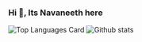 ###  Hi 👋, Its Navaneeth here

![Top Languages Card](https://github-readme-stats.vercel.app/api/top-langs/?username=Navaneeth-Sharma&layout=compact) ![Github stats](https://github-readme-stats.vercel.app/api?username=Navaneeth-Sharma&theme=highcontrast&show_icons=true&count_private=true) 

<!--**Navaneeth-Sharma/Navaneeth-Sharma** is a ✨ _special_ ✨ repository because its `README.md` (this file) appears on your GitHub profile.

Here are some ideas to get you started:

- 🔭 I’m currently working on ...
- 🌱 I’m currently learning ...
- 👯 I’m looking to collaborate on ...
- 🤔 I’m looking for help with ...
- 💬 Ask me about ...
- 📫 How to reach me: ...
- 😄 Pronouns: ...
- ⚡ Fun fact: ...
-->
